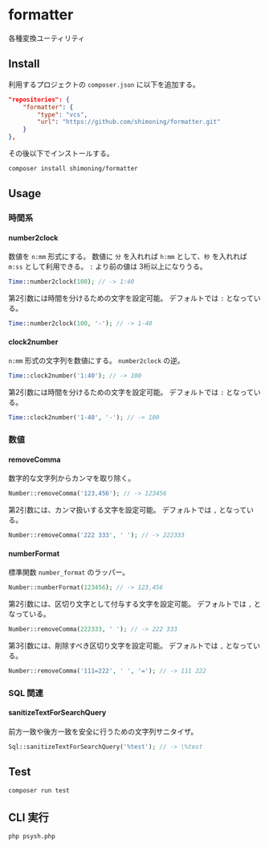# formatter
各種変換ユーティリティ

## Install

利用するプロジェクトの `composer.json` に以下を追加する。
```composer.json
"repositories": {
    "formatter": {
        "type": "vcs",
        "url": "https://github.com/shimoning/formatter.git"
    }
},
```

その後以下でインストールする。

```bash
composer install shimoning/formatter
```

## Usage

### 時間系
#### number2clock
数値を `n:mm` 形式にする。
数値に `分` を入れれば `h:mm` として、`秒` を入れれば `m:ss` として利用できる。
`:` より前の値は 3桁以上になりうる。

```php
Time::number2clock(100); // -> 1:40
```

第2引数には時間を分けるための文字を設定可能。
デフォルトでは `:` となっている。

```php
Time::number2clock(100, '-'); // -> 1-40
```

#### clock2number
`n:mm` 形式の文字列を数値にする。
`number2clock` の逆。

```php
Time::clock2number('1:40'); // -> 100
```

第2引数には時間を分けるための文字を設定可能。
デフォルトでは `:` となっている。

```php
Time::clock2number('1-40', '-'); // -> 100
```

### 数値
#### removeComma
数字的な文字列からカンマを取り除く。

```php
Number::removeComma('123,456'); // -> 123456
```

第2引数には、カンマ扱いする文字を設定可能。
デフォルトでは `,` となっている。

```php
Number::removeComma('222 333', ' '); // -> 222333
```

#### numberFormat
標準関数 `number_format` のラッパー。

```php
Number::numberFormat(123456); // -> 123,456
```

第2引数には、区切り文字として付与する文字を設定可能。
デフォルトでは `,` となっている。

```php
Number::removeComma(222333, ' '); // -> 222 333
```

第3引数には、削除すべき区切り文字を設定可能。
デフォルトでは `,` となっている。

```php
Number::removeComma('111=222', ' ', '='); // -> 111 222
```

### SQL 関連
#### sanitizeTextForSearchQuery
前方一致や後方一致を安全に行うための文字列サニタイザ。

```php
Sql::sanitizeTextForSearchQuery('%test'); // -> \%test
```

## Test
```bash
composer run test
```

## CLI 実行
```bash
php psysh.php
```
